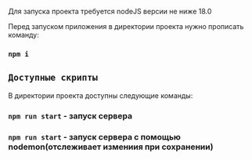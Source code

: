 Для запуска проекта требуется nodeJS версии не ниже 18.0

Перед запуском приложения в директории проекта нужно прописать команду:

### `npm i`

## `Доступные скрипты`

В директории проекта доступны следующие команды:

### `npm run start` - запуск сервера

### `npm run start` - запуск сервера с помощью nodemon(отслеживает измениия при сохранении)
